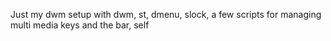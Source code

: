 Just my dwm setup with dwm, st, dmenu, slock, a few scripts for managing multi media keys and the bar, self
